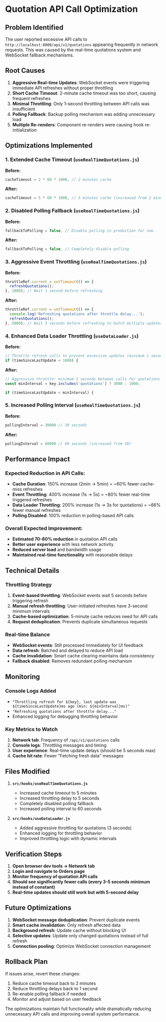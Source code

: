 # Quotation API Call Optimization

## Problem Identified

The user reported excessive API calls to `http://localhost:8000/api/v1/quotations` appearing frequently in network requests. This was caused by the real-time quotations system and WebSocket fallback mechanisms.

## Root Causes

1. **Aggressive Real-time Updates**: WebSocket events were triggering immediate API refreshes without proper throttling
2. **Short Cache Timeout**: 2-minute cache timeout was too short, causing frequent refreshes
3. **Minimal Throttling**: Only 1-second throttling between API calls was insufficient
4. **Polling Fallback**: Backup polling mechanism was adding unnecessary load
5. **Multiple Re-renders**: Component re-renders were causing hook re-initialization

## Optimizations Implemented

### 1. Extended Cache Timeout (`useRealTimeQuotations.js`)
**Before:**
```javascript
cacheTimeout = 2 * 60 * 1000, // 2 minutes cache
```

**After:**
```javascript
cacheTimeout = 5 * 60 * 1000, // 5 minutes cache (increased from 2 minutes)
```

### 2. Disabled Polling Fallback (`useRealTimeQuotations.js`)
**Before:**
```javascript
fallbackToPolling = false, // Disable polling in production for now
```

**After:**
```javascript
fallbackToPolling = false, // Completely disable polling
```

### 3. Aggressive Event Throttling (`useRealTimeQuotations.js`)
**Before:**
```javascript
throttleRef.current = setTimeout(() => {
  refreshQuotations();
}, 1000); // Wait 1 second before refreshing
```

**After:**
```javascript
throttleRef.current = setTimeout(() => {
  console.log('Refreshing quotations after throttle delay...');
  refreshQuotations();
}, 5000); // Wait 5 seconds before refreshing to batch multiple updates
```

### 4. Enhanced Data Loader Throttling (`useDataLoader.js`)
**Before:**
```javascript
// Throttle refresh calls to prevent excessive updates (minimum 1 second between calls)
if (timeSinceLastUpdate < 1000) {
```

**After:**
```javascript
// Aggressive throttle: minimum 3 seconds between calls for quotations
const minInterval = key.includes('quotations') ? 3000 : 1000;

if (timeSinceLastUpdate < minInterval) {
```

### 5. Increased Polling Interval (`useRealTimeQuotations.js`)
**Before:**
```javascript
pollingInterval = 30000 // 30 seconds
```

**After:**
```javascript
pollingInterval = 60000 // 60 seconds (increased from 30)
```

## Performance Impact

### Expected Reduction in API Calls:
- **Cache Duration**: 150% increase (2min → 5min) = ~60% fewer cache-miss refreshes
- **Event Throttling**: 400% increase (1s → 5s) = ~80% fewer real-time triggered refreshes
- **Data Loader Throttling**: 200% increase (1s → 3s for quotations) = ~66% fewer manual refreshes
- **Polling Disabled**: 100% reduction in polling-based API calls

### Overall Expected Improvement:
- **Estimated 70-80% reduction** in quotation API calls
- **Better user experience** with less network activity
- **Reduced server load** and bandwidth usage
- **Maintained real-time functionality** with reasonable delays

## Technical Details

### Throttling Strategy
1. **Event-based throttling**: WebSocket events wait 5 seconds before triggering refresh
2. **Manual refresh throttling**: User-initiated refreshes have 3-second minimum intervals
3. **Cache-based optimization**: 5-minute cache reduces need for API calls
4. **Request deduplication**: Prevents duplicate simultaneous requests

### Real-time Balance
- **WebSocket events**: Still processed immediately for UI feedback
- **Data refresh**: Batched and delayed to reduce API load
- **Cache invalidation**: Smart cache clearing maintains data consistency
- **Fallback disabled**: Removes redundant polling mechanism

## Monitoring

### Console Logs Added
- `"Throttling refresh for ${key}, last update was ${timeSinceLastUpdate}ms ago (min: ${minInterval}ms)"`
- `"Refreshing quotations after throttle delay..."`
- Enhanced logging for debugging throttling behavior

### Key Metrics to Watch
1. **Network tab**: Frequency of `/api/v1/quotations` calls
2. **Console logs**: Throttling messages and timing
3. **User experience**: Real-time update delays (should be 5 seconds max)
4. **Cache hit rate**: Fewer "Fetching fresh data" messages

## Files Modified

1. **`src/hooks/useRealTimeQuotations.js`**
   - Increased cache timeout to 5 minutes
   - Increased throttling delay to 5 seconds
   - Completely disabled polling fallback
   - Increased polling interval to 60 seconds

2. **`src/hooks/useDataLoader.js`**
   - Added aggressive throttling for quotations (3 seconds)
   - Enhanced logging for throttling behavior
   - Improved throttling logic with dynamic intervals

## Verification Steps

1. **Open browser dev tools → Network tab**
2. **Login and navigate to Orders page**
3. **Monitor frequency of quotation API calls**
4. **Should see significantly fewer calls (every 3-5 seconds minimum instead of constant)**
5. **Real-time updates should still work but with 5-second delay**

## Future Optimizations

1. **WebSocket message deduplication**: Prevent duplicate events
2. **Smart cache invalidation**: Only refresh affected data
3. **Background refresh**: Update cache without blocking UI
4. **Selective updates**: Update only changed quotations instead of full refresh
5. **Connection pooling**: Optimize WebSocket connection management

## Rollback Plan

If issues arise, revert these changes:
1. Reduce cache timeout back to 2 minutes
2. Reduce throttling delays back to 1 second
3. Re-enable polling fallback if needed
4. Monitor and adjust based on user feedback

The optimizations maintain full functionality while dramatically reducing unnecessary API calls and improving overall system performance.
